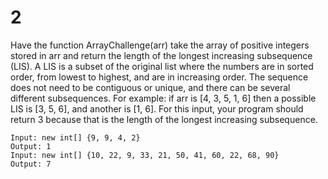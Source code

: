 
 # 2
Have the function ArrayChallenge(arr) take the array of positive integers stored in arr and return the length of the longest increasing subsequence (LIS). 
A LIS is a subset of the original list where the numbers are in sorted order, from lowest to highest, and are in increasing order. 
The sequence does not need to be contiguous or unique, and there can be several different subsequences. For example: if arr is [4, 3, 5, 1, 6] 
then a possible LIS is [3, 5, 6], and another is [1, 6]. For this input, your program should return 3 because that is the length of the longest increasing subsequence.
 
```
Input: new int[] {9, 9, 4, 2}
Output: 1
Input: new int[] {10, 22, 9, 33, 21, 50, 41, 60, 22, 68, 90}
Output: 7

```
